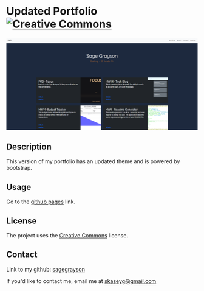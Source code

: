 # Updated Portfolio [![Creative Commons](https://img.shields.io/badge/License-CC0_1.0-lightgrey.svg)](https://creativecommons.org/licenses/)

![screenshot](assets/images/screenshot.png)

## Description

This version of my portfolio has an updated theme and is powered by bootstrap.

## Usage

Go to the [github pages](https://sagegrayson.github.io/HW08-Updated-Portfolio-1/) link.

## License

The project uses the [Creative Commons](https://creativecommons.org/licenses/) license.

## Contact

Link to my github: [sagegrayson](https://github.com/sagegrayson)

If you'd like to contact me, email me at [skaseyg@gmail.com](mailto:skaseyg@gmail.com)

